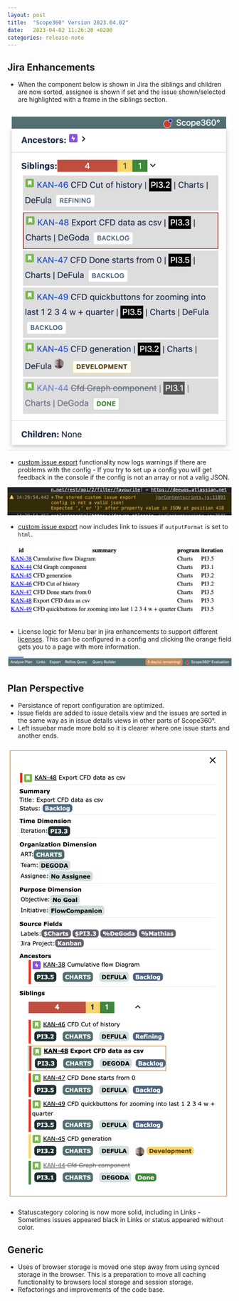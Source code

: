 ```yaml
---
layout: post
title:  "Scope360° Version 2023.04.02"
date:   2023-04-02 11:26:20 +0200
categories: release-note
---
```


## Jira Enhancements

- When the component below is shown in Jira the siblings and children are now sorted, assignee is shown if set and
the issue shown/selected are highlighted with a frame in the siblings section.

![release-note](/assets/images/release-notes/20230402-01.png)

- [custom issue export](/release-note/2023/01/31/Scope360-version-2023.01.31.html) functionality now logs warnings if there are problems with the config - If you try to set up a config you will get feedback in the console if the config is not an array or not a valig JSON.

![release-note-full](/assets/images/release-notes/20230402-02.png)

- [custom issue export](/release-note/2023/01/31/Scope360-version-2023.01.31.html) now includes link to issues if `outputFormat` is set to `html`.

![release-note](/assets/images/release-notes/20230402-03.png)

- License logic for Menu bar in jira enhancements to support different [licenses](/#Licenses). This can be configured in a config and clicking the orange field gets you to a page with more information.

![release-note-full](/assets/images/release-notes/20230402-05.png)

## Plan Perspective

- Persistance of report configuration are optimized.
- Issue fields are added to issue details view and the issues are sorted in the same way as in issue details views in other parts of Scope360°.
- Left issuebar made more bold so it is clearer where one issue starts and another ends.

![release-note](/assets/images/release-notes/20230402-04.png)

- Statuscategory coloring is now more solid, including in Links - Sometimes issues appeared black in Links or status appeared without color.


## Generic

- Uses of browser storage is moved one step away from using synced storage in the browser. This is a preparation to move all caching functionality to browsers local storage and session storage.
- Refactorings and improvements of the code base.
